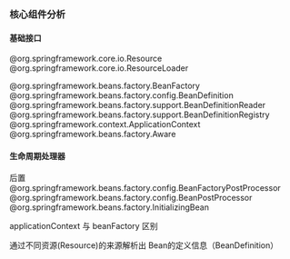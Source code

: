 ### 核心组件分析

#### 基础接口

@org.springframework.core.io.Resource
@org.springframework.core.io.ResourceLoader

@org.springframework.beans.factory.BeanFactory
@org.springframework.beans.factory.config.BeanDefinition
@org.springframework.beans.factory.support.BeanDefinitionReader
@org.springframework.beans.factory.support.BeanDefinitionRegistry
@org.springframework.context.ApplicationContext
@org.springframework.beans.factory.Aware

#### 生命周期处理器

后置
@org.springframework.beans.factory.config.BeanFactoryPostProcessor
@org.springframework.beans.factory.config.BeanPostProcessor
@org.springframework.beans.factory.InitializingBean



applicationContext 与 beanFactory 区别



通过不同资源(Resource)的来源解析出 Bean的定义信息（BeanDefinition）



